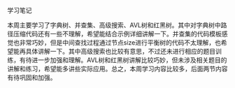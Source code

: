 学习笔记

本周主要学习了字典树、并查集、高级搜索、AVL树和红黑树。其中对字典树中路径压缩代码还有一些不理解，希望能结合示例详细讲解一下。并查集的代码模板感觉也非常巧妙，但是中间查找过程通过节点size进行平衡树的代码不太理解，也希望能再具体讲解一下。其中高级搜索也比较有意思，不过还未进行相应的题目训练，有待进一步加强和理解。AVL树和红黑树讲解比较巧妙，但未涉及相关题目的讲解和练习，希望能多讲些实际应用。总之，本周学习内容比较多，后面两节内容有待巩固和加强。